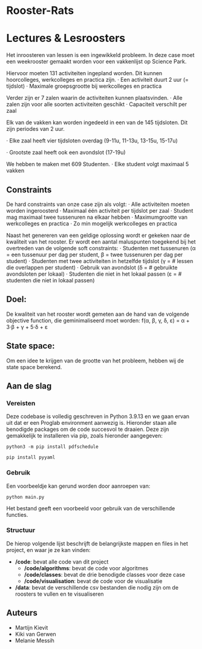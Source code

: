 # Rooster-Rats

# Lectures & Lesroosters

Het inroosteren van lessen is een ingewikkeld probleem. In deze case moet een weekrooster gemaakt worden voor een vakkenlijst op Science Park. 

Hiervoor moeten 131 activiteiten ingepland worden. Dit kunnen hoorcolleges, werkcolleges en practica zijn.
· Een activiteit duurt 2 uur (= tijdslot)
· Maximale groepsgrootte bij werkcolleges en practica

Verder zijn er 7 zalen waarin de activiteiten kunnen plaatsvinden.
· Alle zalen zijn voor alle soorten activiteiten geschikt
· Capaciteit verschilt per zaal

Elk van de vakken kan worden ingedeeld in een van de 145 tijdsloten. Dit zijn periodes van 2 uur.

· Elke zaal heeft vier tijdsloten overdag (9-11u, 11-13u, 13-15u, 15-17u)

· Grootste zaal heeft ook een avondslot (17-19u)

We hebben te maken met 609 Studenten.
· Elke student volgt maximaal 5 vakken


## Constraints

De hard constraints van onze case zijn als volgt:
· Alle activiteiten moeten worden ingeroosterd
· Maximaal één activiteit per tijdslot per zaal
· Student mag maximaal twee tussenuren na elkaar hebben
· Maximumgrootte van werkcolleges en practica
· Zo min mogelijk werkcolleges en practica

Naast het genereren van een geldige oplossing wordt er gekeken naar de kwaliteit van het rooster. Er wordt een aantal maluspunten toegekend bij het overtreden van de volgende soft constraints:
· Studenten met tussenuren (α = een tussenuur per dag per student, β = twee tussenuren per dag per student)
· Studenten met twee activiteiten in hetzelfde tijdslot (γ = # lessen die overlappen per student)
· Gebruik van avondslot (δ = # gebruikte avondsloten per lokaal)
· Studenten die niet in het lokaal passen (ε = # studenten die niet in lokaal passen)

## Doel:
De kwaliteit van het rooster wordt gemeten aan de hand van de volgende objective function, die geminimaliseerd moet worden:
f(α, β, γ, δ, ε) = α + 3⋅β + γ + 5⋅δ + ε

## State space:
Om een idee te krijgen van de grootte van het probleem, hebben wij de state space berekend.



## Aan de slag

### Vereisten

Deze codebase is volledig geschreven in Python 3.9.13 en we gaan ervan uit dat er een Proglab environment aanwezig is. Hieronder staan alle benodigde packages om de code succesvol te draaien. Deze zijn gemakkelijk te installeren via pip, zoals hieronder aangegeven:

```
python3 -m pip install pdfschedule
```
```
pip install pyyaml
```

### Gebruik

Een voorbeeldje kan gerund worden door aanroepen van:

```
python main.py
```

Het bestand geeft een voorbeeld voor gebruik van de verschillende functies.

### Structuur

De hierop volgende lijst beschrijft de belangrijkste mappen en files in het project, en waar je ze kan vinden:

- **/code**: bevat alle code van dit project
  - **/code/algorithms**: bevat de code voor algoritmes
  - **/code/classes**: bevat de drie benodigde classes voor deze case
  - **/code/visualisation**: bevat de code voor de visualisatie
- **/data**: bevat de verschillende csv bestanden die nodig zijn om de roosters te vullen en te visualiseren

## Auteurs
- Martijn Kievit
- Kiki van Gerwen
- Melanie Messih
